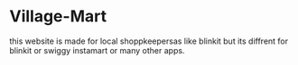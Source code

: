 # Village-Mart
this website is made for local shoppkeepersas like blinkit  but its diffrent for blinkit or swiggy instamart or many other apps.
